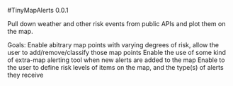 #TinyMapAlerts 0.0.1

Pull down weather and other risk events from public APIs and plot them on the map.

Goals: 
Enable abitrary map points with varying degrees of risk, allow the user to add/remove/classify those map points
Enable the use of some kind of extra-map alerting tool when new alerts are added to the map
Enable to the user to define risk levels of items on the map, and the type(s) of alerts they receive